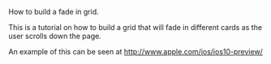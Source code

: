 How to build a fade in grid.

This is a tutorial on how to build a grid that will fade in different cards as the user scrolls down the page.

An example of this can be seen at http://www.apple.com/ios/ios10-preview/
